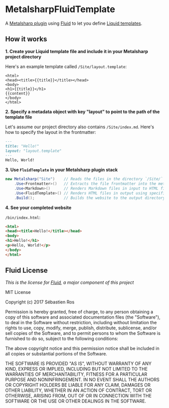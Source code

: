 # MetalsharpFluidTemplate

A [Metalsharp plugin](https://github.com/IanWold/Metalsharp) using [Fluid](https://github.com/sebastienros/fluid) to let you define [Liquid templates](https://shopify.github.io/liquid/).

## How it works

**1. Create your Liquid template file and include it in your Metalsharp project directory**

Here's an example template called `/Site/layout.template`:

```plaintext
<html>
<head><title>{{title}}</title></head>
<body>
<h1>{{title}}</h1>
{{content}}
</body>
</html>
```

**2. Specify a metadata object with key "layout" to point to the path of the template file**

Let's assume our project directory also contains `/Site/index.md`. Here's how to specify the layout in the frontmatter:

```md
---
title: "Hello!"
layout: "layout.template"
---
Hello, World!
```

**3. Use `FluidTemplate` in your Metalsharp plugin stack**

```c#
new Metalsharp("Site")    // Reads the files in the directory `/Site/` to input
    .Use<Frontmatter>()   // Extracts the file frontmatter into the metadata
    .Use<Markdown>()      // Renders Markdown files in input to HTML files in output
    .Use<FluidTemplate>() // Renders HTML files in output using specified Liquid templates in input
    .Build();             // Builds the website to the output directory
```

**4. See your completed website**

`/bin/index.html`:

```html
<html>
<head><title>Hello!</title></head>
<body>
<h1>Hello!</h1>
<p>Hello, World!</p>
</body>
</html>
```

## Fluid License

*This is the license for [Fluid](https://github.com/sebastienros/fluid), a major component of this project*

MIT License

Copyright (c) 2017 Sébastien Ros

Permission is hereby granted, free of charge, to any person obtaining a copy
of this software and associated documentation files (the "Software"), to deal
in the Software without restriction, including without limitation the rights
to use, copy, modify, merge, publish, distribute, sublicense, and/or sell
copies of the Software, and to permit persons to whom the Software is
furnished to do so, subject to the following conditions:

The above copyright notice and this permission notice shall be included in all
copies or substantial portions of the Software.

THE SOFTWARE IS PROVIDED "AS IS", WITHOUT WARRANTY OF ANY KIND, EXPRESS OR
IMPLIED, INCLUDING BUT NOT LIMITED TO THE WARRANTIES OF MERCHANTABILITY,
FITNESS FOR A PARTICULAR PURPOSE AND NONINFRINGEMENT. IN NO EVENT SHALL THE
AUTHORS OR COPYRIGHT HOLDERS BE LIABLE FOR ANY CLAIM, DAMAGES OR OTHER
LIABILITY, WHETHER IN AN ACTION OF CONTRACT, TORT OR OTHERWISE, ARISING FROM,
OUT OF OR IN CONNECTION WITH THE SOFTWARE OR THE USE OR OTHER DEALINGS IN THE
SOFTWARE.
